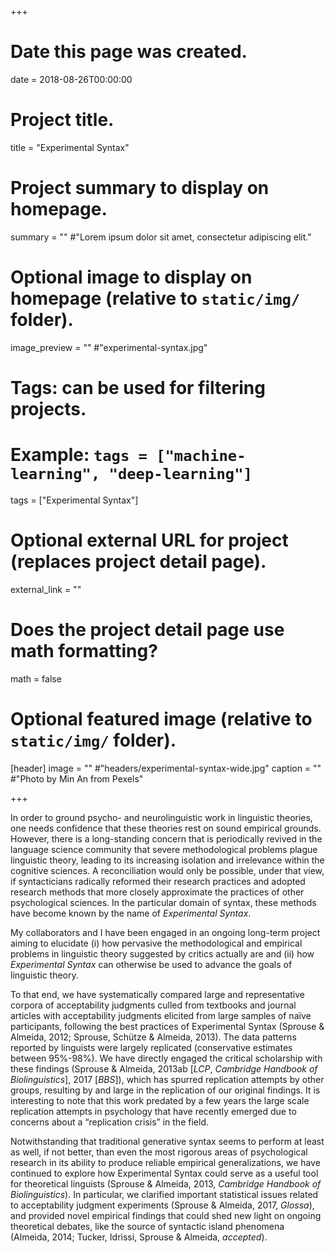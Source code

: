 +++
# Date this page was created.
date = 2018-08-26T00:00:00

# Project title.
title = "Experimental Syntax"

# Project summary to display on homepage.
summary = ""
#"Lorem ipsum dolor sit amet, consectetur adipiscing elit."

# Optional image to display on homepage (relative to `static/img/` folder).
image_preview = ""
#"experimental-syntax.jpg"

# Tags: can be used for filtering projects.
# Example: `tags = ["machine-learning", "deep-learning"]`
tags = ["Experimental Syntax"]

# Optional external URL for project (replaces project detail page).
external_link = ""

# Does the project detail page use math formatting?
math = false

# Optional featured image (relative to `static/img/` folder).
[header]
image = ""
#"headers/experimental-syntax-wide.jpg"
caption = ""
#"Photo by Min An from Pexels"

+++

In order to ground psycho- and neurolinguistic work in linguistic theories, one needs confidence that these theories rest on sound empirical grounds. However, there is a long-standing concern that is periodically revived in the language science community that severe methodological problems plague linguistic theory, leading to its increasing isolation and irrelevance within the cognitive sciences. A reconciliation would only be possible, under that view, if syntacticians radically reformed their research practices and adopted research methods that more closely approximate the practices of other psychological sciences. In the particular domain of syntax, these methods have become known by the name of _Experimental Syntax_.

My collaborators and I have been engaged in an ongoing long-term project aiming to elucidate (i) how pervasive the methodological and empirical problems in linguistic theory suggested by critics actually are and (ii) how _Experimental Syntax_ can otherwise be used to advance the goals of linguistic theory.

To that end, we have systematically compared large and representative corpora of acceptability judgments culled from textbooks and journal articles with acceptability judgments elicited from large samples of naïve participants, following the best practices of Experimental Syntax (Sprouse & Almeida, 2012; Sprouse, Schütze & Almeida, 2013). The data patterns reported by linguists were largely replicated (conservative estimates between 95%-98%). We have directly engaged the critical scholarship with these findings (Sprouse & Almeida, 2013ab [_LCP_, _Cambridge Handbook of Biolinguistics_], 2017 [_BBS_]), which has spurred replication attempts by other groups, resulting by and large in the replication of our original findings. It is interesting to note that this work predated by a few years the large scale replication attempts in psychology that have recently emerged due to concerns about a “replication crisis” in the field.

Notwithstanding that traditional generative syntax seems to perform at least as well, if not better, than even the most rigorous areas of psychological research in its ability to produce reliable empirical generalizations, we have continued to explore how Experimental Syntax could serve as a useful tool for theoretical linguists (Sprouse & Almeida, 2013, _Cambridge Handbook of Biolinguistics_). In particular, we clarified important statistical issues related to acceptability judgment experiments (Sprouse & Almeida, 2017, _Glossa_), and provided novel empirical findings that could shed new light on ongoing theoretical debates, like the source of syntactic island phenomena (Almeida, 2014; Tucker, Idrissi, Sprouse & Almeida, _accepted_). 